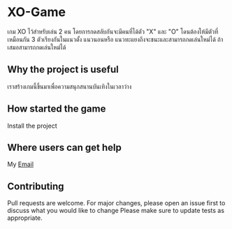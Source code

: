 # XO-Game
เกม XO ไว้สำหรับเล่น 2 คน โดยการกดสลับกันจะมีคนที่ได้ตัว "X" และ "O" โดนต้องให้มีตัวที่เหมือนกัน 3 ตัวเรียงกันในแนวตั้ง แนวนอนหรือ แนวทะแยงถึงจะชนะและสามารถกดเล่นใหม่ได้ ถ้าเสมอสามารถกดเล่นใหม่ได้

## Why the project is useful
เราสร้างเกมนี้ขึ้นมาเพื่อความสนุกสนานบันเทิงในเวลาว่าง

## How started the game
Install the project

## Where users can get help
My [Email](mailto:team14457@gmail.com)

## Contributing
Pull requests are welcome. For major changes, please open an issue first to discuss what you would like to change
Please make sure to update tests as appropriate.
